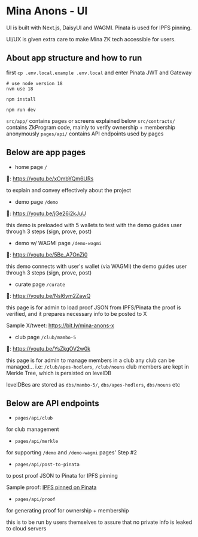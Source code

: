 # Mina Anons - UI

UI is built with Next.js, DaisyUI and WAGMI. Pinata is used for IPFS pinning.

UI/UX is given extra care to make Mina ZK tech accessible for users.

## About app structure and how to run

first `cp .env.local.example .env.local`
and enter Pinata JWT and Gateway

```shell
# use node version 18
nvm use 18

npm install

npm run dev
```

`src/app/` contains pages or screens explained below
`src/contracts/` contains ZkProgram code, mainly to verify ownership + membership anonymously
`pages/api/` contains API endpoints used by pages

## Below are app pages

- home page `/`

🎥: https://youtu.be/xOmbYQm6URs

to explain and convey effectively about the project

- demo page `/demo`

🎥: https://youtu.be/jGe26i2kJuU

this demo is preloaded with 5 wallets to test with
the demo guides user through 3 steps (sign, prove, post)

- demo w/ WAGMI page `/demo-wagmi`

🎥: https://youtu.be/5Be_A7OnZi0

this demo connects with user's wallet (via WAGMI)
the demo guides user through 3 steps (sign, prove, post)

- curate page `/curate`

🎥: https://youtu.be/Nsl6ym2ZawQ

this page is for admin to load proof JSON from IPFS/Pinata
the proof is verified, and it prepares necessary info to be posted to X

Sample X/tweet: https://bit.ly/mina-anons-x

- club page `/club/mambo-5`

🎥: https://youtu.be/YsZkgOV2w0k

this page is for admin to manage members in a club
any club can be managed... i.e: `/club/apes-hodlers`, `/club/nouns`
club members are kept in Merkle Tree, which is persisted on levelDB

levelDBes are stored as `dbs/mambo-5/`, `dbs/apes-hodlers`, `dbs/nouns` etc

## Below are API endpoints

- `pages/api/club`

for club management

- `pages/api/merkle`

for supporting `/demo` and `/demo-wagmi` pages' Step #2

- `pages/api/post-to-pinata`

to post proof JSON to Pinata for IPFS pinning

Sample proof: [IPFS pinned on Pinata](https://apricot-odd-wallaby-508.mypinata.cloud/ipfs/bafkreigpehz6ozqdgnhc74a32yhjzd73356zbcd6wefpzmcmd4sjm3nsim)

- `pages/api/proof`

for generating proof for ownership + membership

this is to be run by users themselves to assure that no private info is leaked to cloud servers